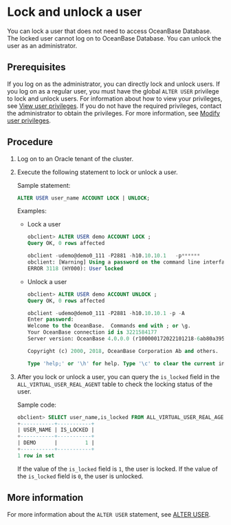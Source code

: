# Lock and unlock a user

You can lock a user that does not need to access OceanBase Database. The locked user cannot log on to OceanBase Database. You can unlock the user as an administrator.

## Prerequisites

If you log on as the administrator, you can directly lock and unlock users. If you log on as a regular user, you must have the global `ALTER USER` privilege to lock and unlock users. For information about how to view your privileges, see [View user privileges](../200.oracle-mode/400.view-the-user-permissions-of-oracle-mode.md). If you do not have the required privileges, contact the administrator to obtain the privileges. For more information, see [Modify user privileges](../200.oracle-mode/500.modify-user-permissions-for-oralce-tenant-of-oracle-mode.md).

## Procedure

1. Log on to an Oracle tenant of the cluster.

2. Execute the following statement to lock or unlock a user.

   Sample statement:

   ```sql
   ALTER USER user_name ACCOUNT LOCK | UNLOCK;
   ```

   Examples:

   * Lock a user

      ```sql
      obclient> ALTER USER demo ACCOUNT LOCK ;
      Query OK, 0 rows affected

      obclient -udemo@demo0_111 -P2881 -h10.10.10.1   -p******
      obclient: [Warning] Using a password on the command line interface can be insecure.
      ERROR 3118 (HY000): User locked
      ```

   * Unlock a user

      ```sql
      obclient> ALTER USER demo ACCOUNT UNLOCK ;
      Query OK, 0 rows affected

      obclient -udemo@demo0_111 -P2881 -h10.10.10.1 -p -A
      Enter password:
      Welcome to the OceanBase.  Commands end with ; or \g.
      Your OceanBase connection id is 3221584177
      Server version: OceanBase 4.0.0.0 (r100000172022101218-6ab80a3950710941946c004d805fcfded7a4aa2c) (Built Oct 12 2022 18:43:39)

      Copyright (c) 2000, 2018, OceanBase Corporation Ab and others.

      Type 'help;' or '\h' for help. Type '\c' to clear the current input statement.
      ```

3. After you lock or unlock a user, you can query the `is_locked` field in the `ALL_VIRTUAL_USER_REAL_AGENT` table to check the locking status of the user.

   Sample code:

   ```sql
   obclient> SELECT user_name,is_locked FROM ALL_VIRTUAL_USER_REAL_AGENT WHERE user_name='DEMO';
   +-----------+-----------+
   | USER_NAME | IS_LOCKED |
   +-----------+-----------+
   | DEMO      |         1 |
   +-----------+-----------+
   1 row in set
   ```

   If the value of the `is_locked` field is `1`, the user is locked. If the value of the `is_locked` field is `0`, the user is unlocked.

## More information

For more information about the `ALTER USER` statement, see [ALTER USER](../../../../../400.development-reference/100.sql-syntax/300.common-tenant-of-oracle-mode/900.sql-statement-of-oracle-mode/100.ddl-of-oracle-mode/1200.alter-user-of-oracle-mode.md).
